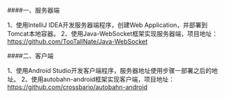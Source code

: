 ####一、服务器端

1、使用IntelliJ IDEA开发服务器端程序，创建Web Application，并部署到Tomcat本地容器。
2、使用Java-WebSocket框架实现服务器端，项目地址：
https://github.com/TooTallNate/Java-WebSocket

####二、客户端

1、使用Android Studio开发客户端程序，服务器地址使用步骤一部署之后的地址。
2、使用autobahn-android框架实现客户端，项目地址：
https://github.com/crossbario/autobahn-android



